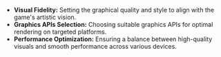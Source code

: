 - **Visual Fidelity:** Setting the graphical quality and style to align with the game's artistic vision.
- **Graphics APIs Selection:** Choosing suitable graphics APIs for optimal rendering on targeted platforms.
- **Performance Optimization:** Ensuring a balance between high-quality visuals and smooth performance across various devices.